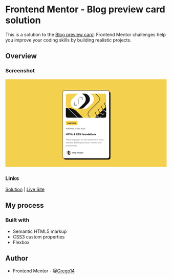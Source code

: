 # Frontend Mentor - Blog preview card solution

This is a solution to the [Blog preview card](https://www.frontendmentor.io/challenges/blog-preview-card-ckPaj01IcS). Frontend Mentor challenges help you improve your coding skills by building realistic projects.

## Overview

### Screenshot

![](/screenshots/blog-card.webp)

### Links

[Solution](https://github.com/Grego14/FrontendMentor_Challenges/tree/main/challenges/blog-preview-card-main) | [Live Site](https://grego14.github.io/FrontendMentor_Challenges/challenges/blog-preview-card-main/)

## My process

### Built with

- Semantic HTML5 markup
- CSS3 custom properties
- Flexbox

## Author

- Frontend Mentor - [@Grego14](https://www.frontendmentor.io/profile/Grego14)
